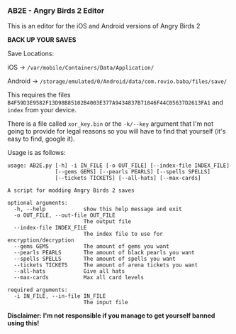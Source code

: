 ### AB2E - Angry Birds 2 Editor

This is an editor for the iOS and Android versions of Angry Birds 2

**BACK UP YOUR SAVES**

Save Locations:

iOS -> `/var/mobile/Containers/Data/Application/`

Android -> `/storage/emulated/0/Android/data/com.rovio.baba/files/save/`

This requires the files `B4F59D3E9582F13D98B85102B4003E377A9434837B71846F44C05637D2613FA1` and `index` from your device.

There is a file called `xor_key.bin` or the `-k/--key` argument that I'm not going to provide for legal reasons so you will have to find that yourself (it's easy to find, google it).

Usage is as follows:
```
usage: AB2E.py [-h] -i IN_FILE [-o OUT_FILE] [--index-file INDEX_FILE]
               [--gems GEMS] [--pearls PEARLS] [--spells SPELLS]
               [--tickets TICKETS] [--all-hats] [--max-cards]

A script for modding Angry Birds 2 saves

optional arguments:
  -h, --help            show this help message and exit
  -o OUT_FILE, --out-file OUT_FILE
                        The output file
  --index-file INDEX_FILE
                        The index file to use for encryption/decryption
  --gems GEMS           The amount of gems you want
  --pearls PEARLS       The amount of black pearls you want
  --spells SPELLS       The amount of spells you want
  --tickets TICKETS     The amount of arena tickets you want
  --all-hats            Give all hats
  --max-cards           Max all card levels

required arguments:
  -i IN_FILE, --in-file IN_FILE
                        The input file
```

**Disclaimer: I'm not responsible if you manage to get yourself banned using this!**